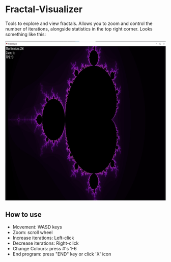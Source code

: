 # Fractal-Visualizer
Tools to explore and view fractals. Allows you to zoom and control the number of iterations, alongside statistics in the top right corner. Looks something like this:
<p>
<img src="https://github.com/Shayan925/Fractal-Visualizer/blob/main/Mandelbrot/mandelbrot_screenshot.jpg" height="500" width="1800"/>
</p>

## How to use
- Movement: WASD keys
- Zoom: scroll wheel
- Increase iterations: Left-click
- Decrease iterations: Right-click
- Change Colours: press #'s 1-6
- End program: press "END" key or click 'X' icon
